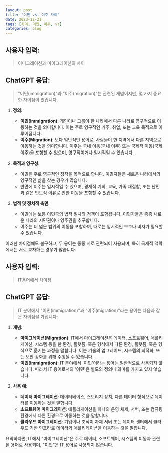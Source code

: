 ```yaml
---
layout: post
title: "이민 vs. 이주 차이"
date: 2023-12-21
tags: [차이, 이민, 이주, vs]
categories: blog
---
```


## 사용자 입력:
> 이미그레이션과 마이그레이션의 차이

## ChatGPT 응답:
> "이민(immigration)"과 "이주(migration)"는 관련된 개념이지만, 몇 가지 중요한 차이점이 있습니다.

1. **정의**:
   - **이민(Immigration)**: 개인이나 그룹이 한 나라에서 다른 나라로 영구적으로 이동하는 것을 의미합니다. 이는 주로 영구적인 거주, 취업, 또는 교육 목적으로 이루어집니다.
   - **이주(Migration)**: 보다 일반적인 용어로, 사람들이 한 지역에서 다른 지역으로 이동하는 것을 의미합니다. 이주는 국내 이동(국내 이주) 또는 국제적 이동(국제 이주)을 포함할 수 있으며, 영구적이거나 일시적일 수 있습니다.

2. **목적과 영구성**:
   - 이민은 주로 영구적인 정착을 목적으로 합니다. 이민자들은 새로운 나라에서의 영구적인 삶을 찾는 경우가 많습니다.
   - 반면에 이주는 일시적일 수 있으며, 경제적 기회, 교육, 가족 재결합, 또는 난민과 같은 인도적 이유로 인한 이동을 포함할 수 있습니다.

3. **법적 및 정치적 측면**:
   - 이민에는 보통 이민국의 법적 절차와 정책이 포함됩니다. 이민자들은 종종 새로운 나라의 시민권이나 영주권을 추구합니다.
   - 이주는 더 넓은 범위의 이동을 포함하며, 때로는 임시적인 보호나 비자가 필요할 수 있습니다.

이러한 차이점에도 불구하고, 두 용어는 종종 서로 관련되어 사용되며, 특히 국제적 맥락에서는 서로 교차하는 경우가 많습니다.

## 사용자 입력:
> IT용어에서 차이점

## ChatGPT 응답:
> IT 분야에서 "이민(immigration)"과 "이주(migration)"라는 용어는 다음과 같은 차이점을 가집니다:

1. **개념**:
   - **마이그레이션(Migration)**: IT에서 마이그레이션은 데이터, 소프트웨어, 애플리케이션, 시스템 등을 한 환경, 플랫폼, 혹은 형식에서 다른 환경, 플랫폼, 혹은 형식으로 옮기는 과정을 말합니다. 이는 기술의 업그레이드, 시스템의 최적화, 또는 보안 강화를 위해 수행될 수 있습니다.
   - **이민(Immigration)**: IT 분야에서 '이민'이라는 용어는 일반적으로 사용되지 않습니다. 따라서 IT 용어로서의 '이민'은 별도의 정의나 의미를 가지고 있지 않습니다.

2. **사용 예**:
   - **데이터 마이그레이션**: 데이터베이스, 스토리지 장치, 다른 데이터 형식으로 데이터를 이동하는 것을 말합니다.
   - **소프트웨어 마이그레이션**: 애플리케이션을 하나의 운영 체제, 서버, 또는 컴퓨팅 환경에서 다른 환경으로 이동하는 것을 말합니다.
   - **클라우드 마이그레이션**: 기업이나 조직이 자체 서버 또는 데이터 센터에서 클라우드 기반 인프라로 데이터와 애플리케이션을 이동하는 것을 말합니다.

요약하자면, IT에서 "마이그레이션"은 주로 데이터, 소프트웨어, 시스템의 이동과 관련된 용어로 사용되며, "이민"은 IT 용어로 사용되지 않습니다.

